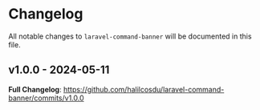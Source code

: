 # Changelog

All notable changes to `laravel-command-banner` will be documented in this file.

## v1.0.0 - 2024-05-11

**Full Changelog**: https://github.com/halilcosdu/laravel-command-banner/commits/v1.0.0
